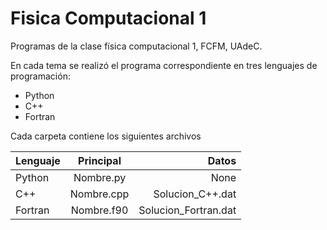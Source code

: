 # Fisica Computacional 1  

Programas de la clase física computacional 1, FCFM, UAdeC.

En cada tema se realizó el programa correspondiente en tres lenguajes de programación:   

- Python
- C++
- Fortran  

Cada carpeta contiene los siguientes archivos

| Lenguaje      | Principal     | Datos                |
| ------------- |:-------------:| --------------------:|
| Python        | Nombre.py     | None                 |
| C++           | Nombre.cpp    | Solucion_C++.dat     |
| Fortran       | Nombre.f90    | Solucion_Fortran.dat |
